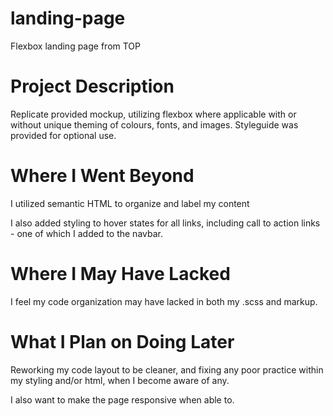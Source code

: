 # landing-page
Flexbox landing page from TOP
# Project Description
Replicate provided mockup, utilizing flexbox where applicable with or without unique theming of colours, fonts, and images. Styleguide was provided for optional use. 

# Where I Went Beyond
I utilized semantic HTML to organize and label my content

I also added styling to hover states for all links, including call to action links - one of which I added to the navbar. 

# Where I May Have Lacked
I feel my code organization may have lacked in both my .scss and markup. 

# What I Plan on Doing Later
Reworking my code layout to be cleaner, and fixing any poor practice within my styling and/or html, when I become aware of any. 

I also want to make the page responsive when able to. 